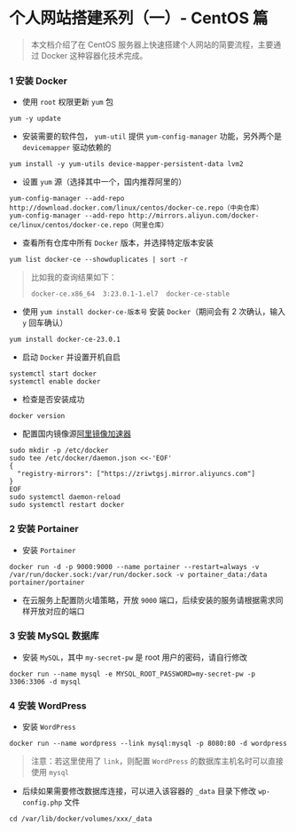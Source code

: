 # 个人网站搭建系列（一）- CentOS 篇
> 本文档介绍了在 CentOS 服务器上快速搭建个人网站的简要流程，主要通过 Docker 这种容器化技术完成。

### 1 安装 Docker

- 使用 `root` 权限更新 `yum` 包
```
yum -y update
```

- 安装需要的软件包， `yum-util` 提供 `yum-config-manager` 功能，另外两个是 `devicemapper` 驱动依赖的
```
yum install -y yum-utils device-mapper-persistent-data lvm2
```

- 设置 `yum` 源（选择其中一个，国内推荐阿里的）
```
yum-config-manager --add-repo http://download.docker.com/linux/centos/docker-ce.repo（中央仓库）
yum-config-manager --add-repo http://mirrors.aliyun.com/docker-ce/linux/centos/docker-ce.repo（阿里仓库）
```

- 查看所有仓库中所有 `Docker` 版本，并选择特定版本安装
```
yum list docker-ce --showduplicates | sort -r
```
> 比如我的查询结果如下：
> ```
> docker-ce.x86_64  3:23.0.1-1.el7  docker-ce-stable
> ```

-  使用 `yum install docker-ce-版本号` 安装 `Docker`（期间会有 2 次确认，输入 `y` 回车确认）
```
yum install docker-ce-23.0.1
```

- 启动 `Docker` 并设置开机自启
```
systemctl start docker
systemctl enable docker
```

- 检查是否安装成功
```
docker version
```

- 配置国内镜像源[阿里镜像加速器](https://cr.console.aliyun.com/cn-hangzhou/instances/mirrors)
```
sudo mkdir -p /etc/docker
sudo tee /etc/docker/daemon.json <<-'EOF'
{
  "registry-mirrors": ["https://zriwtgsj.mirror.aliyuncs.com"]
}
EOF
sudo systemctl daemon-reload
sudo systemctl restart docker
```

### 2 安装 Portainer

- 安装 `Portainer`
```
docker run -d -p 9000:9000 --name portainer --restart=always -v /var/run/docker.sock:/var/run/docker.sock -v portainer_data:/data portainer/portainer
```

- 在云服务上配置防火墙策略，开放 `9000` 端口，后续安装的服务请根据需求同样开放对应的端口

### 3 安装 MySQL 数据库

- 安装 `MySQL`，其中 `my-secret-pw` 是 root 用户的密码，请自行修改
```
docker run --name mysql -e MYSQL_ROOT_PASSWORD=my-secret-pw -p 3306:3306 -d mysql
```

### 4 安装 WordPress

- 安装 `WordPress`
```
docker run --name wordpress --link mysql:mysql -p 8080:80 -d wordpress
```
> 注意：若这里使用了 `link`，则配置 `WordPress` 的数据库主机名时可以直接使用 `mysql`

- 后续如果需要修改数据库连接，可以进入该容器的 `_data` 目录下修改 `wp-config.php` 文件
```
cd /var/lib/docker/volumes/xxx/_data
```